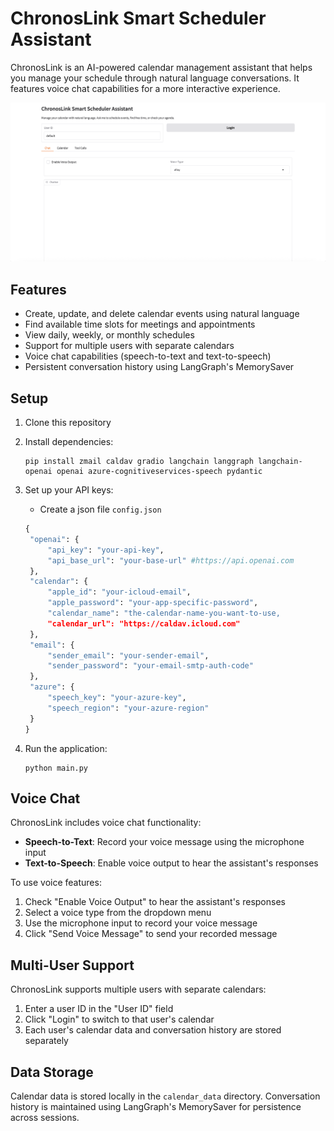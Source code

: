 # ChronosLink Smart Scheduler Assistant

ChronosLink is an AI-powered calendar management assistant that helps you manage your schedule through natural language conversations. It features voice chat capabilities for a more interactive experience.

![image](/images/Screenshot%202025-05-26%20at%2017.11.45.png)

## Features

- Create, update, and delete calendar events using natural language
- Find available time slots for meetings and appointments
- View daily, weekly, or monthly schedules
- Support for multiple users with separate calendars
- Voice chat capabilities (speech-to-text and text-to-speech)
- Persistent conversation history using LangGraph's MemorySaver

## Setup

1. Clone this repository
2. Install dependencies:
   ```
   pip install zmail caldav gradio langchain langgraph langchain-openai openai azure-cognitiveservices-speech pydantic
   ```
3. Set up your API keys:
   - Create a json file ```config.json```

   ```python
   {
    "openai": {
        "api_key": "your-api-key",
        "api_base_url": "your-base-url" #https://api.openai.com
    },
    "calendar": {
        "apple_id": "your-icloud-email",
        "apple_password": "your-app-specific-password",
        "calendar_name": "the-calendar-name-you-want-to-use,
        "calendar_url": "https://caldav.icloud.com"
    },
    "email": {
        "sender_email": "your-sender-email",
        "sender_password": "your-email-smtp-auth-code"
    },
    "azure": {
        "speech_key": "your-azure-key",
        "speech_region": "your-azure-region"
    }
   } 
   ```


5. Run the application:
   ```
   python main.py
   ```

## Voice Chat

ChronosLink includes voice chat functionality:

- **Speech-to-Text**: Record your voice message using the microphone input
- **Text-to-Speech**: Enable voice output to hear the assistant's responses

To use voice features:
1. Check "Enable Voice Output" to hear the assistant's responses
2. Select a voice type from the dropdown menu
3. Use the microphone input to record your voice message
4. Click "Send Voice Message" to send your recorded message

## Multi-User Support

ChronosLink supports multiple users with separate calendars:

1. Enter a user ID in the "User ID" field
2. Click "Login" to switch to that user's calendar
3. Each user's calendar data and conversation history are stored separately

## Data Storage

Calendar data is stored locally in the `calendar_data` directory. Conversation history is maintained using LangGraph's MemorySaver for persistence across sessions. 